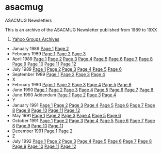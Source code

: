 # asacmug
ASACMUG Newsletters

This is an archive of the ASACMUG Newsletter published
from 1989 to 19XX
1. [Yahoo Groups Archives](yahoo-groups/index.md)

* January 1989 [Page 1](1989_01_1.gif) [Page 2](1989_01_2.gif)
* February 1989 [Page 1](1989_02_1.gif) [Page 2](1989_02_2.gif) [Page 3](1989_02_3.gif)
* April 1989 [Page 1](1989_04_1.gif) [Page 2](1989_04_2.gif) [Page 3](1989_04_3.gif) [Page 4](1989_04_4.gif) [Page 5](1989_04_5.gif) [Page 6](1989_04_6.gif) [Page 7](1989_04_7.gif) [Page 8](1989_04_8.gif) [Page 9](1989_04_9.gif) [Page 10](1989_04_10.gif) [Page 11](1989_04_11.gif) [Page 12](1989_04_12.gif) 
* July 1989 [Page 1](1989_07_1.gif) [Page 2](1989_07_2.gif) [Page 3](1989_07_3.gif) [Page 4](1989_07_4.gif) [Page 5](1989_07_5.gif) [Page 6](1989_07_6.gif) 
* September 1989 [Page 1](1989_09_1.gif) [Page 2](1989_09_2.gif) [Page 3](1989_09_3.gif) [Page 4](1989_09_4.gif)
* X
* February 1990 [Page 1](1990_02_1.gif) [Page 2](1990_02_2.gif) [Page 3](1990_02_3.gif) [Page 4](1990_02_4.gif) [Page 5](1990_02_5.gif) [Page 6](1990_02_6.gif)
* June 1990 [Page 1](1990_06_1.gif) [Page 2](1990_06_2.gif) [Page 3](1990_06_3.gif) [Page 4](1990_06_4.gif) [Page 5](1990_06_5.gif) [Page 6](1990_06_6.gif) [Page 7](1990_06_7.gif) [Page 8](1990_06_8.gif)
* June 1990 Addendum [Page 1](1990_06a_1.gif) [Page 2](1990_06a_2.gif) [Page 3](1990_06a_3.gif) [Page 4](1990_06a_4.gif)
* Y
* January 1991 [Page 1](1991_01_1.gif) [Page 2](1991_01_2.gif) [Page 3](1991_01_3.gif) [Page 4](1991_01_4.gif) [Page 5](1991_01_5.gif) [Page 6](1991_01_6.gif) [Page 7](1991_01_7.gif) [Page 8](1991_01_8.gif) [Page 9](1991_01_9.gif) [Page 10](1991_01_10.gif) [Page 11](1991_01_11.gif) [Page 12](1991_01_12.gif) 
* May 1991 [Page 1](1991_05_1.gif) [Page 2](1991_05_2.gif) [Page 3](1991_05_3.gif) [Page 4](1991_05_4.gif) [Page 5](1991_05_5.gif) [Page 6](1991_05_6.gif)
* October 1991 [Page 1](1991_10_1.gif) [Page 2](1991_10_2.gif) [Page 3](1991_10_3.gif) [Page 4](1991_10_4.gif) [Page 5](1991_10_5.gif) [Page 6](1991_10_6.gif) [Page 7](1991_10_7.gif) [Page 8](1991_10_8.gif) [Page 9](1991_10_9.gif) [Page 10](1991_10_10.gif)  [Page 11](1991_10_11.gif)
* December 1991 [Page 1](1991_12_1.gif) [Page 2](1991_12_2.gif)
* Z
* July 1992 [Page 1](1992_07_1.gif) [Page 2](1992_07_2.gif) [Page 3](1992_07_3.gif) [Page 4](1992_07_4.gif) [Page 5](1992_07_5.gif) [Page 6](1992_07_6.gif) [Page 7](1992_07_7.gif) [Page 8](1992_07_8.gif) [Page 9](1992_07_9.gif) [Page 10](1992_07_10.gif) [Page 11](1992_07_11.gif) [Page 12](1992_07_12.gif) 
